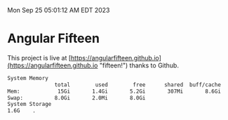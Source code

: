 Mon Sep 25 05:01:12 AM EDT 2023

# Angular Fifteen


This project is live at [https://angularfifteen.github.io](https://angularfifteen.github.io "fifteen!") thanks to Github.

```bash
System Memory
               total        used        free      shared  buff/cache   available
Mem:            15Gi       1.4Gi       5.2Gi       307Mi       8.6Gi        13Gi
Swap:          8.0Gi       2.0Mi       8.0Gi
System Storage
1.6G	.
```
```bash
